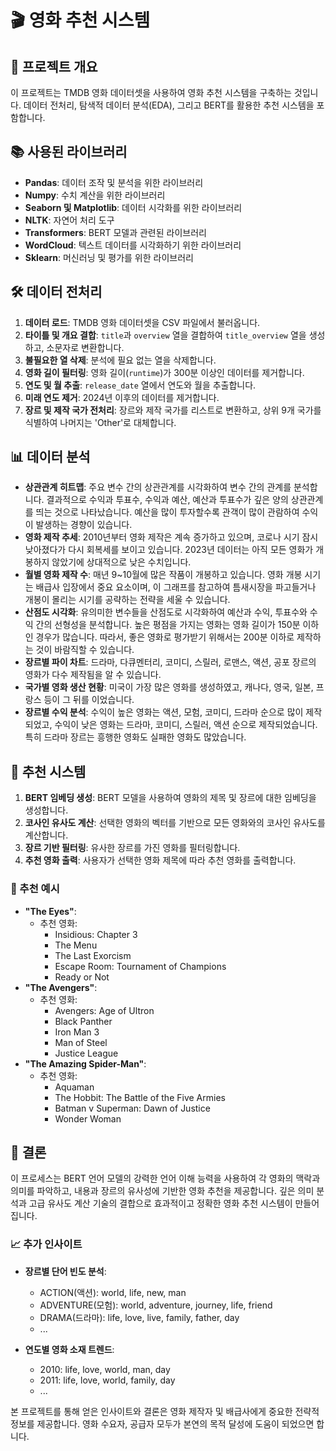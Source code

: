 # 🎬 영화 추천 시스템

## 📖 프로젝트 개요
이 프로젝트는 TMDB 영화 데이터셋을 사용하여 영화 추천 시스템을 구축하는 것입니다. 데이터 전처리, 탐색적 데이터 분석(EDA), 그리고 BERT를 활용한 추천 시스템을 포함합니다.

## 📚 사용된 라이브러리
- **Pandas**: 데이터 조작 및 분석을 위한 라이브러리
- **Numpy**: 수치 계산을 위한 라이브러리
- **Seaborn 및 Matplotlib**: 데이터 시각화를 위한 라이브러리
- **NLTK**: 자연어 처리 도구
- **Transformers**: BERT 모델과 관련된 라이브러리
- **WordCloud**: 텍스트 데이터를 시각화하기 위한 라이브러리
- **Sklearn**: 머신러닝 및 평가를 위한 라이브러리

## 🛠️ 데이터 전처리
1. **데이터 로드**: TMDB 영화 데이터셋을 CSV 파일에서 불러옵니다.
2. **타이틀 및 개요 결합**: `title`과 `overview` 열을 결합하여 `title_overview` 열을 생성하고, 소문자로 변환합니다.
3. **불필요한 열 삭제**: 분석에 필요 없는 열을 삭제합니다.
4. **영화 길이 필터링**: 영화 길이(`runtime`)가 300분 이상인 데이터를 제거합니다.
5. **연도 및 월 추출**: `release_date` 열에서 연도와 월을 추출합니다.
6. **미래 연도 제거**: 2024년 이후의 데이터를 제거합니다.
7. **장르 및 제작 국가 전처리**: 장르와 제작 국가를 리스트로 변환하고, 상위 9개 국가를 식별하여 나머지는 'Other'로 대체합니다.

## 📊 데이터 분석
- **상관관계 히트맵**: 주요 변수 간의 상관관계를 시각화하여 변수 간의 관계를 분석합니다. 결과적으로 수익과 투표수, 수익과 예산, 예산과 투표수가 깊은 양의 상관관계를 띄는 것으로 나타났습니다. 예산을 많이 투자할수록 관객이 많이 관람하여 수익이 발생하는 경향이 있습니다.
- **영화 제작 추세**: 2010년부터 영화 제작은 계속 증가하고 있으며, 코로나 시기 잠시 낮아졌다가 다시 회복세를 보이고 있습니다. 2023년 데이터는 아직 모든 영화가 개봉하지 않았기에 상대적으로 낮은 수치입니다.
- **월별 영화 제작 수**: 매년 9~10월에 많은 작품이 개봉하고 있습니다. 영화 개봉 시기는 배급사 입장에서 중요 요소이며, 이 그래프를 참고하여 틈새시장을 파고들거나 개봉이 몰리는 시기를 공략하는 전략을 세울 수 있습니다.
- **산점도 시각화**: 유의미한 변수들을 산점도로 시각화하여 예산과 수익, 투표수와 수익 간의 선형성을 분석합니다. 높은 평점을 가지는 영화는 영화 길이가 150분 이하인 경우가 많습니다. 따라서, 좋은 영화로 평가받기 위해서는 200분 이하로 제작하는 것이 바람직할 수 있습니다.
- **장르별 파이 차트**: 드라마, 다큐멘터리, 코미디, 스릴러, 로맨스, 액션, 공포 장르의 영화가 다수 제작됨을 알 수 있습니다.
- **국가별 영화 생산 현황**: 미국이 가장 많은 영화를 생성하였고, 캐나다, 영국, 일본, 프랑스 등이 그 뒤를 이었습니다.
- **장르별 수익 분석**: 수익이 높은 영화는 액션, 모험, 코미디, 드라마 순으로 많이 제작되었고, 수익이 낮은 영화는 드라마, 코미디, 스릴러, 액션 순으로 제작되었습니다. 특히 드라마 장르는 흥행한 영화도 실패한 영화도 많았습니다. 

## 🎥 추천 시스템
1. **BERT 임베딩 생성**: BERT 모델을 사용하여 영화의 제목 및 장르에 대한 임베딩을 생성합니다.
2. **코사인 유사도 계산**: 선택한 영화의 벡터를 기반으로 모든 영화와의 코사인 유사도를 계산합니다.
3. **장르 기반 필터링**: 유사한 장르를 가진 영화를 필터링합니다.
4. **추천 영화 출력**: 사용자가 선택한 영화 제목에 따라 추천 영화를 출력합니다.

### 🌟 추천 예시
- **"The Eyes"**: 
  - 추천 영화: 
    - Insidious: Chapter 3
    - The Menu
    - The Last Exorcism
    - Escape Room: Tournament of Champions
    - Ready or Not
- **"The Avengers"**: 
  - 추천 영화: 
    - Avengers: Age of Ultron
    - Black Panther
    - Iron Man 3
    - Man of Steel
    - Justice League
- **"The Amazing Spider-Man"**: 
  - 추천 영화: 
    - Aquaman
    - The Hobbit: The Battle of the Five Armies
    - Batman v Superman: Dawn of Justice
    - Wonder Woman


## 📜 결론
이 프로세스는 BERT 언어 모델의 강력한 언어 이해 능력을 사용하여 각 영화의 맥락과 의미를 파악하고, 내용과 장르의 유사성에 기반한 영화 추천을 제공합니다. 깊은 의미 분석과 고급 유사도 계산 기술의 결합으로 효과적이고 정확한 영화 추천 시스템이 만들어집니다.

### 📈 추가 인사이트
- **장르별 단어 빈도 분석**:
  - ACTION(액션): world, life, new, man
  - ADVENTURE(모험): world, adventure, journey, life, friend
  - DRAMA(드라마): life, love, live, family, father, day
  - ...

- **연도별 영화 소재 트렌드**:
  - 2010: life, love, world, man, day
  - 2011: life, love, world, family, day
  - ...

본 프로젝트를 통해 얻은 인사이트와 결론은 영화 제작자 및 배급사에게 중요한 전략적 정보를 제공합니다. 영화 수요자, 공급자 모두가 본연의 목적 달성에 도움이 되었으면 합니다.
